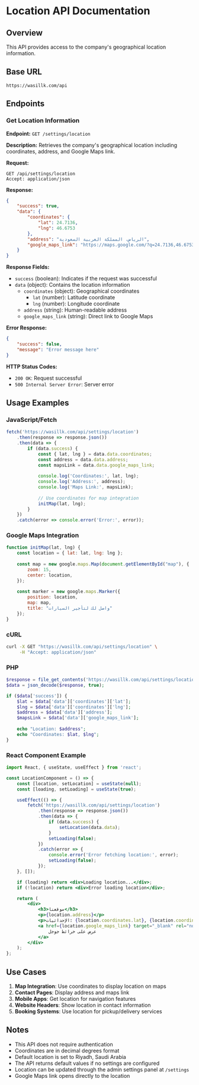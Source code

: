 # Location API Documentation

## Overview
This API provides access to the company's geographical location information.

## Base URL
```
https://wasillk.com/api
```

## Endpoints

### Get Location Information

**Endpoint:** `GET /settings/location`

**Description:** Retrieves the company's geographical location including coordinates, address, and Google Maps link.

**Request:**
```http
GET /api/settings/location
Accept: application/json
```

**Response:**
```json
{
    "success": true,
    "data": {
        "coordinates": {
            "lat": 24.7136,
            "lng": 46.6753
        },
        "address": "الرياض، المملكة العربية السعودية",
        "google_maps_link": "https://maps.google.com/?q=24.7136,46.6753"
    }
}
```

**Response Fields:**
- `success` (boolean): Indicates if the request was successful
- `data` (object): Contains the location information
  - `coordinates` (object): Geographical coordinates
    - `lat` (number): Latitude coordinate
    - `lng` (number): Longitude coordinate
  - `address` (string): Human-readable address
  - `google_maps_link` (string): Direct link to Google Maps

**Error Response:**
```json
{
    "success": false,
    "message": "Error message here"
}
```

**HTTP Status Codes:**
- `200 OK`: Request successful
- `500 Internal Server Error`: Server error

## Usage Examples

### JavaScript/Fetch
```javascript
fetch('https://wasillk.com/api/settings/location')
    .then(response => response.json())
    .then(data => {
        if (data.success) {
            const { lat, lng } = data.data.coordinates;
            const address = data.data.address;
            const mapsLink = data.data.google_maps_link;
            
            console.log('Coordinates:', lat, lng);
            console.log('Address:', address);
            console.log('Maps Link:', mapsLink);
            
            // Use coordinates for map integration
            initMap(lat, lng);
        }
    })
    .catch(error => console.error('Error:', error));
```

### Google Maps Integration
```javascript
function initMap(lat, lng) {
    const location = { lat: lat, lng: lng };
    
    const map = new google.maps.Map(document.getElementById("map"), {
        zoom: 15,
        center: location,
    });
    
    const marker = new google.maps.Marker({
        position: location,
        map: map,
        title: "واصل لك لتأجير السيارات"
    });
}
```

### cURL
```bash
curl -X GET "https://wasillk.com/api/settings/location" \
     -H "Accept: application/json"
```

### PHP
```php
$response = file_get_contents('https://wasillk.com/api/settings/location');
$data = json_decode($response, true);

if ($data['success']) {
    $lat = $data['data']['coordinates']['lat'];
    $lng = $data['data']['coordinates']['lng'];
    $address = $data['data']['address'];
    $mapsLink = $data['data']['google_maps_link'];
    
    echo "Location: $address";
    echo "Coordinates: $lat, $lng";
}
```

### React Component Example
```jsx
import React, { useState, useEffect } from 'react';

const LocationComponent = () => {
    const [location, setLocation] = useState(null);
    const [loading, setLoading] = useState(true);

    useEffect(() => {
        fetch('https://wasillk.com/api/settings/location')
            .then(response => response.json())
            .then(data => {
                if (data.success) {
                    setLocation(data.data);
                }
                setLoading(false);
            })
            .catch(error => {
                console.error('Error fetching location:', error);
                setLoading(false);
            });
    }, []);

    if (loading) return <div>Loading location...</div>;
    if (!location) return <div>Error loading location</div>;

    return (
        <div>
            <h3>موقعنا</h3>
            <p>{location.address}</p>
            <p>الإحداثيات: {location.coordinates.lat}, {location.coordinates.lng}</p>
            <a href={location.google_maps_link} target="_blank" rel="noopener noreferrer">
                عرض على خرائط جوجل
            </a>
        </div>
    );
};
```

## Use Cases

1. **Map Integration**: Use coordinates to display location on maps
2. **Contact Pages**: Display address and maps link
3. **Mobile Apps**: Get location for navigation features
4. **Website Headers**: Show location in contact information
5. **Booking Systems**: Use location for pickup/delivery services

## Notes
- This API does not require authentication
- Coordinates are in decimal degrees format
- Default location is set to Riyadh, Saudi Arabia
- The API returns default values if no settings are configured
- Location can be updated through the admin settings panel at `/settings`
- Google Maps link opens directly to the location
